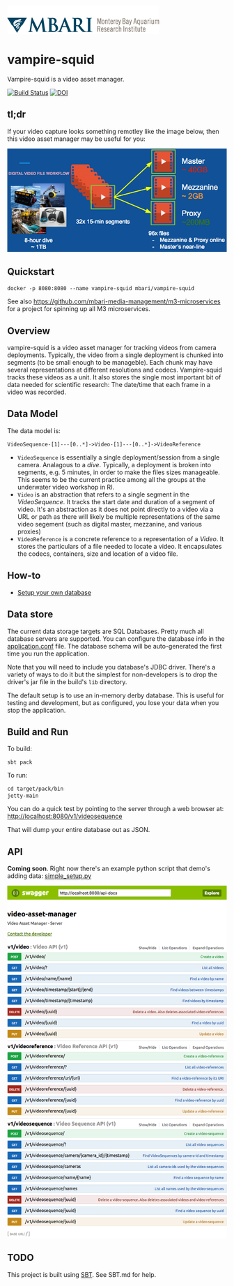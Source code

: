 ![MBARI logo](src/site/images/logo-mbari-3b.png)

# vampire-squid

Vampire-squid is a video asset manager.

[![Build Status](https://travis-ci.org/mbari-media-management/vampire-squid.svg?branch=master)](https://travis-ci.org/mbari-media-management/vampire-squid)  [![DOI](https://zenodo.org/badge/90171376.svg)](https://zenodo.org/badge/latestdoi/90171376)

## tl;dr

If your video capture looks something remotley like the image below, then this video asset manager may be useful for you:

![Video File Workflow](src/site/images/digital_videos.png)

## Quickstart

```
docker -p 8080:8080 --name vampire-squid mbari/vampire-squid
```

See also <https://github.com/mbari-media-management/m3-microservices> for a project for spinning up all M3 microservices.

## Overview

vampire-squid is a video asset manager for tracking videos from camera deployments. Typically, the video from a single deployment is chunked into segments (to be small enough to be manageble). Each chunk may have several representations at different resolutions and codecs. Vampire-squid tracks these videos as a unit. It also stores the single most important bit of data needed for scientific research: The date/time that each frame in a video was recorded.

## Data Model

The data model is:

```
VideoSequence-[1]---[0..*]->Video-[1]---[0..*]->VideoReference 
```

- `VideoSequence` is essentially a single deployment/session from a single camera. Analagous to a _dive_. Typically, a deployment is broken into segments, e.g. 5 minutes, in order to make the files sizes manageable. This seems to be the current practice among all the groups at the underwater video workshop in RI. 
- `Video` is an abstraction that refers to a single segment in the _VideoSequence_. It tracks the start date and duration of a segment of video. It's an abstraction as it does not point directly to a video via a URL or path as there will likely be multiple representations of the same video segement (such as digital master, mezzanine, and various proxies)
- `VideoReference` is a concrete reference to a representation of a _Video_. It stores the particulars of a file needed to locate a video. It encapsulates the codecs, containers, size and location of a video file.

## How-to

- [Setup your own database](src/site/docs/HOWTO_DATABASE_SETUP.md)

## Data store

The current data storage targets are SQL Databases. Pretty much all database servers are supported. You can configure the database info in the [application.conf](src/pack/conf/application.conf) file. The database schema will be auto-generated the first time you run the application. 

Note that you will need to include you database's JDBC driver. There's a variety of ways to do it but the simplest for non-developers is to drop the driver's jar file in the build's `lib` directory. 

The default setup is to use an in-memory derby database. This is useful for testing and development, but as configured, you lose your data when you stop the application.

## Build and Run

To build: 

```
sbt pack
```

To run:

```
cd target/pack/bin
jetty-main
```

You can do a quick test by pointing to the server through a web browser at: <http://localhost:8080/v1/videosequence>
    
That will dump your entire database out as JSON. 

## API

__Coming soon__. Right now there's an example python script that demo's adding data: [simple_setup.py](src/pack/bin/simple_setup.py)

![Swagger UI](/src/site/images/Swagger_UI.png)
## TODO




This project is built using [SBT](http://www.scala-sbt.org/). See SBT.md for help.

